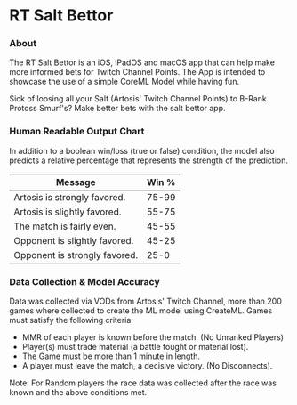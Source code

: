 # RT Salt Bettor

### About
The RT Salt Bettor is an iOS, iPadOS and macOS app that can help make more informed bets for Twitch Channel Points. 
The App is intended to showcase the use of a simple CoreML Model while having fun.

Sick of loosing all your Salt (Artosis' Twitch Channel Points) to B-Rank Protoss Smurf's? 
Make better bets with the salt bettor app.

### Human Readable Output Chart

In addition to a boolean win/loss (true or false) condition, 
the model also predicts a relative percentage that represents the strength of the prediction.   

| Message     | Win % |
| ----------- | ----------- |
| Artosis is strongly favored. | 75-99 |
| Artosis is slightly favored. | 55-75 |
| The match is fairly even.    | 45-55 |
| Opponent is slightly favored. | 45-25 |
| Opponent is strongly favored.| 25-0 |

### Data Collection & Model Accuracy

Data was collected via VODs from Artosis' Twitch Channel, more than 200 games where collected to create the ML model using CreateML. 
Games must satisfy the following criteria: 
* MMR of each player is known before the match. (No Unranked Players)
* Player(s) must trade material (a battle fought or material lost).
* The Game must be more than 1 minute in length.
* A player must leave the match, a decisive victory. (No Disconnects).

Note: For Random players the race data was collected after the race was known and the above conditions met. 
